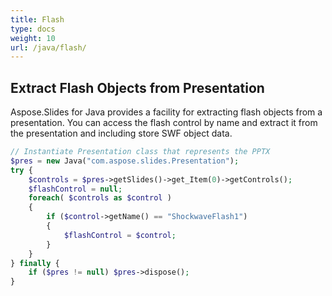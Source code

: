 ```yaml
---
title: Flash
type: docs
weight: 10
url: /java/flash/
---
```


## **Extract Flash Objects from Presentation**

Aspose.Slides for Java provides a facility for extracting flash objects from a presentation. 
You can access the flash control by name and extract it from the presentation and including store SWF object data.

```php
// Instantiate Presentation class that represents the PPTX
$pres = new Java("com.aspose.slides.Presentation");
try {
    $controls = $pres->getSlides()->get_Item(0)->getControls();
    $flashControl = null;
    foreach( $controls as $control )
    {
        if ($control->getName() == "ShockwaveFlash1")
        {
            $flashControl = $control;
        }
    }
} finally {
    if ($pres != null) $pres->dispose();
}
```
